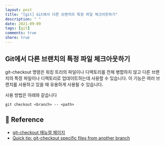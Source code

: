 ```yaml
---
layout: post
title: "[git] Git에서 다른 브랜치의 특정 파일 체크아웃하기"
description: " "
date: 2021-09-09
tags: [git]
comments: true
share: true
---
```


## Git에서 다른 브랜치의 특정 파일 체크아웃하기

git-checkout 명령은 워킹 트리의 파일이나 디렉토리를 전체 병합하지 않고 다른 브랜치의 특정 파일이나 디렉토리로 업데이트하는데 사용할 수 있습니다. 이 기능은 여러 브랜치를 사용하고 있을 때 유용하게 사용될 수 있습니다.

사용 방법은 아래와 같습니다

```
git checkout <branch> -- <path>
```



## 📖 Reference

* [git-checkout 매뉴얼 페이지](http://schacon.github.io/git/git-checkout.html)
* [Quick tip: git-checkout specific files from another branch](http://nicolasgallagher.com/git-checkout-specific-files-from-another-branch/)

